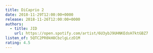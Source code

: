 ```yaml
---
title: DiCaprio 2
date: 2018-11-29T12:00:00+0000
release: 2018-11-26T12:00:00+0000
authors:
  - title: JID
    url: https://open.spotify.com/artist/6U3ybJ9UHNKEdsH7ktGBZ7
listen_of: 5QTC2PR0kH8CbzlgLczD1M
rating: 4.5
---
```


